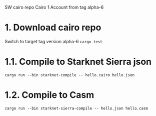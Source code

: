 SW cairo repo Cairo 1 Account from tag alpha-6

# 1. Download cairo repo

Switch to target tag version alpha-6
`cargo test`

# 1.1. Compile to Starknet Sierra json

`cargo run --bin starknet-compile -- hello.cairo hello.json`

# 1.2. Compile to Casm

`cargo run --bin starknet-sierra-compile -- hello.json hello.casm`
